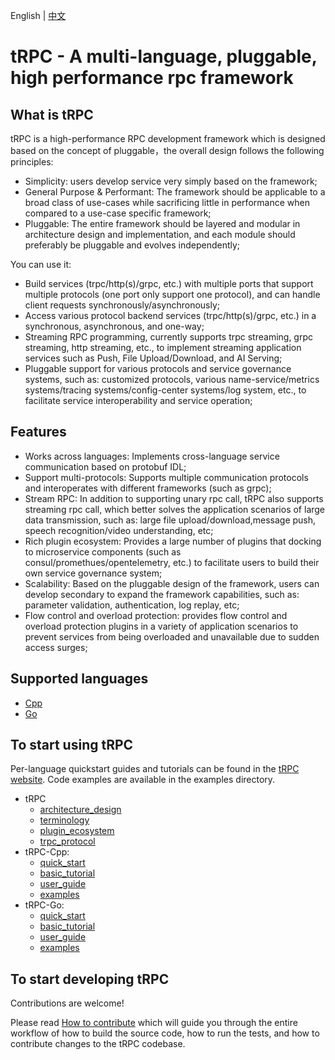 English | [中文](README.zh_CN.md)

# tRPC -  A multi-language, pluggable, high performance rpc framework

## What is tRPC

tRPC is a high-performance RPC development framework which is designed based on the concept of pluggable，the overall design follows the following principles:
- Simplicity: users develop service very simply based on the framework;
- General Purpose & Performant: The framework should be applicable to a broad class of use-cases while sacrificing little in performance when compared to a use-case specific framework;
- Pluggable: The entire framework should be layered and modular in architecture design and implementation, and each module should preferably be pluggable and evolves independently;

You can use it:
- Build services (trpc/http(s)/grpc, etc.) with multiple ports that support multiple protocols (one port only support one protocol), and can handle client requests synchronously/asynchronously;
- Access various protocol backend services (trpc/http(s)/grpc, etc.) in a synchronous, asynchronous, and one-way;
- Streaming RPC programming, currently supports trpc streaming, grpc streaming, http streaming, etc., to implement streaming application services such as Push, File Upload/Download, and AI Serving;
- Pluggable support for various protocols and service governance systems, such as: customized protocols, various name-service/metrics systems/tracing systems/config-center systems/log system, etc., to facilitate service interoperability and service operation;

## Features

- Works across languages: Implements cross-language service communication based on protobuf IDL;
- Support multi-protocols: Supports multiple communication protocols and interoperates with different frameworks (such as grpc);
- Stream RPC: In addition to supporting unary rpc call, tRPC also supports streaming rpc call, which better solves the application scenarios of large data transmission, such as: large file upload/download,message push,  speech recognition/video understanding, etc;
- Rich plugin ecosystem: Provides a large number of plugins that docking to microservice components (such as consul/promethues/opentelemetry, etc.) to facilitate users to build their own service governance system;
- Scalability: Based on the pluggable design of the framework,  users can develop secondary to expand the framework capabilities, such as: parameter validation, authentication, log replay, etc;
- Flow control and overload protection: provides flow control and overload protection plugins in a variety of application scenarios to prevent services from being overloaded and unavailable due to sudden access surges;

## Supported languages

- [Cpp](https://github.com/trpc-group/trpc-cpp)
- [Go](https://github.com/trpc-group/trpc-go)

## To start using tRPC

Per-language quickstart guides and tutorials can be found in the
[tRPC website](https://trpc.group/docs/). Code examples are available in the examples directory.

- tRPC
    -  [architecture_design](https://github.com/trpc-group/trpc/blob/main/docs/en/architecture_design.md)
    -  [terminology](https://github.com/trpc-group/trpc/blob/main/docs/en/terminology.md)
    -  [plugin_ecosystem](https://github.com/trpc-group/trpc/blob/main/docs/en/plugin_ecosystem.md)
    -  [trpc_protocol](https://github.com/trpc-group/trpc/blob/main/docs/en/trpc_protocol_design.md)
- tRPC-Cpp:
    - [quick_start](https://github.com/trpc-group/trpc-cpp/blob/main/docs/en/quick_start.md)
    - [basic_tutorial](https://github.com/trpc-group/trpc-cpp/blob/main/docs/en/basic_tutorial.md)
    - [user_guide](https://github.com/trpc-group/trpc-cpp/tree/main/docs)
    - [examples](https://github.com/trpc-group/trpc-cpp/tree/main/examples)
- tRPC-Go:
    - [quick_start](https://github.com/trpc-group/trpc-go/blob/main/docs/quick_start.md)
    - [basic_tutorial]()
    - [user_guide](https://github.com/trpc-group/trpc-go/tree/main/docs/README.md)
    - [examples](https://github.com/trpc-group/trpc-go/tree/main/examples)

## To start developing tRPC

Contributions are welcome!

Please read [How to contribute](https://github.com/trpc-group/trpc/blob/main/CONTRIBUTORS.md)  which will guide you through
the entire workflow of how to build the source code, how to run the tests, and
how to contribute changes to the tRPC codebase.
